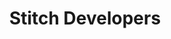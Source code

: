 ---
# -------------------------- #
#      Page & Formatting     #
# -------------------------- #

title: Stitch Developers
permalink: /developers

sidebar: overview
layout: developer

product-type: "all-developer"
content-type: "overview"

level: "category"

key: "developers"

# -------------------------- #
#       HOME PAGE DATA       #
# -------------------------- #

## Used to display info on the home page as a category tile

icon: "extensibility"
display-title: "Developers"
display-summary: "Programmatically interact with Stitch and simplify your workflows."
weight: 9


dev-categories:
  - title: "Import API"
    description: |
      Push data from an arbitrary data source to Stitch.
    plan: "all-plans"
    links:
      - name: "Quick start"
        url: "{{ link.import-api.guides.quick-start | prepend: site.baseurl }}"

      - name: "Authentication"
        url: "{{ link.import-api.api | prepend: site.baseurl }}#authentication"

      - name: "API reference"
        url: "{{ link.import-api.api | prepend: site.baseurl }}"

      - name: "Libraries and resources"
        url: "{{ link.import-api.overview | prepend: site.baseurl }}#libraries-and-resources"

      - name: "All Import API guides"
        url: "{{ link.import-api.guides.category | prepend: site.baseurl }}"

  - title: "Post-load webhooks"
    description: "Stay informed with post-load webhooks, which fire each time data is loaded into your destination."
    plan: "upgraded"
    links:
      - name: "Post-load webhooks guide"
        url: "{{ link.account.post-load-notifications | prepend: site.baseurl }}"

      - name: "Setting up post-load webhooks"
        url: "{{ link.account.post-load-notifications | prepend: site.baseurl }}#manage-post-load-hooks"

      - name: "Webhook triggers"
        url: "{{ link.webhooks.post-load | prepend: site.baseurl }}#webhook-triggers"

      - name: "Data model reference"
        url: "{{ link.webhooks.post-load | prepend: site.baseurl }}#webhook-payload"

  - title: "Connect API"
    description: "Programmatically manage your Stitch account or integrate Stitch with other applications with our REST API."
    plan: "upgraded"
    links:
      # - name: "Quick start"
      #   url: "{{ link.connect.api | prepend: site.baseurl }} TODO"

      - name: "Authentication"
        url: "{{ link.connect.api | prepend: site.baseurl}}#authentication"

      - name: "API reference"
        url: "{{ link.connect.api | prepend: site.baseurl }}"

      - name: "All Connect guides"
        url: "{{ link.connect.guides.category | prepend: site.baseurl }}"

  - title: "Connect.js"
    description: "**This feature has been deprecated.** Send users to Stitch to complete data source configuration workflows with this JavaScript library."
    plan: "deprecated"
    links:
      - name: "Installation"
        url: "{{ link.connect.js | prepend: site.baseurl }}#installation"

      - name: "JavaScript reference"
        url: "{{ link.connect.js | prepend: site.baseurl }}"
---